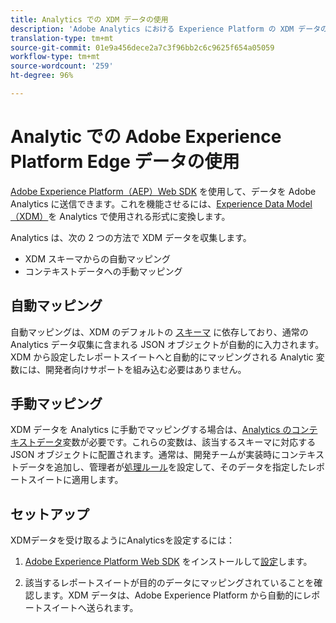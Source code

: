 ```yaml
---
title: Analytics での XDM データの使用
description: 'Adobe Analytics における Experience Platform の XDM データの使用の概要 '
translation-type: tm+mt
source-git-commit: 01e9a456dece2a7c3f96bb2c6c9625f654a05059
workflow-type: tm+mt
source-wordcount: '259'
ht-degree: 96%

---
```



# Analytic での Adobe Experience Platform Edge データの使用

[Adobe Experience Platform（AEP）Web SDK](https://docs.adobe.com/content/help/ja-JP/launch/using/extensions-ref/adobe-extension/aep-extension/overview.html) を使用して、データを Adobe Analytics に送信できます。これを機能させるには、[Experience Data Model（XDM）](https://docs.adobe.com/content/help/ja-JP/experience-platform/xdm/home.html)を Analytics で使用される形式に変換します。

Analytics は、次の 2 つの方法で XDM データを収集します。

* XDM スキーマからの自動マッピング
* コンテキストデータへの手動マッピング

## 自動マッピング

自動マッピングは、XDM のデフォルトの [スキーマ](https://docs.adobe.com/content/help/ja-JP/experience-platform/xdm/schema/composition.html) に依存しており、通常の Analytics データ収集に含まれる JSON オブジェクトが自動的に入力されます。XDM から設定したレポートスイートへと自動的にマッピングされる Analytic 変数には、開発者向けサポートを組み込む必要はありません。

## 手動マッピング

[](xdm-manual.md)XDM データを Analytics に手動でマッピングする場合は、[Analytics のコンテキストデータ](../vars/page-vars/contextdata.md)変数が必要です。これらの変数は、該当するスキーマに対応する JSON オブジェクトに配置されます。通常は、開発チームが実装時にコンテキストデータを追加し、管理者が[処理ルール](/help/admin/admin/c-processing-rules/c-processing-rules-configuration/t-processing-rules.md)を設定して、そのデータを指定したレポートスイートに適用します。

## セットアップ

XDMデータを受け取るようにAnalyticsを設定するには：

1. [Adobe Experience Platform Web SDK](https://docs.adobe.com/content/help/ja-JP/experience-platform/edge/fundamentals/installing-the-sdk.html) をインストールして[設定](https://docs.adobe.com/content/help/ja-JP/experience-platform/edge/fundamentals/configuring-the-sdk.html)します。

2. 該当するレポートスイートが目的のデータにマッピングされていることを確認します。XDM データは、Adobe Experience Platform から自動的にレポートスイートへ送られます。
